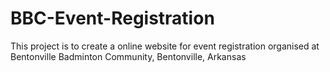 # BBC-Event-Registration

This project is to create a online website for event registration organised at Bentonville Badminton Community, Bentonville, Arkansas
